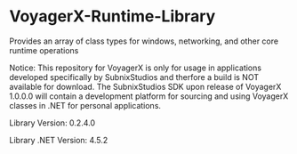 # VoyagerX-Runtime-Library
Provides an array of class types for windows, networking, and other core runtime operations

Notice:
This repository for VoyagerX is only for usage in applications developed specifically by SubnixStudios and therfore a build is NOT available for download. The SubnixStudios SDK upon release of VoyagerX 1.0.0.0 will contain a development platform for sourcing and using VoyagerX classes in .NET for personal applications.

Library Version: 0.2.4.0

Library .NET Version: 4.5.2
